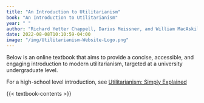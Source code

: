 ```yaml
---
title: "An Introduction to Utilitarianism"
book: "An Introduction to Utilitarianism"
year: " "
author: "Richard Yetter Chappell, Darius Meissner, and William MacAskill"
date: 2022-08-08T10:10:59-04:00
image: "/img/Utilitarianism-Website-Logo.png"
---
```


Below is an online textbook that aims to provide a concise, accessible, and engaging introduction to modern utilitarianism, targeted at a university undergraduate level.

For a high-school level introduction, see [Utilitarianism: Simply Explained](/utilitarianism-for-high-school-students/)

{{< textbook-contents >}}
